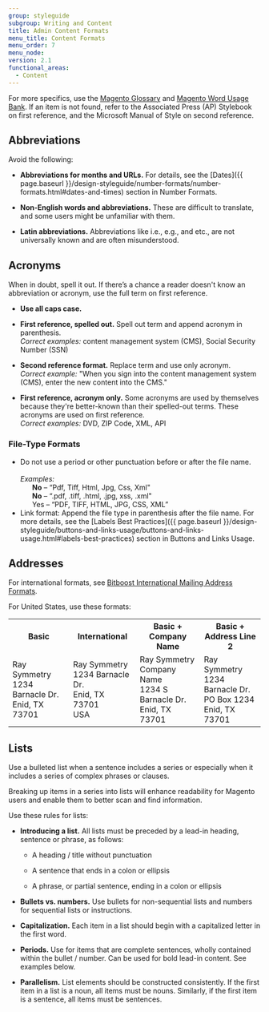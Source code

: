 ```yaml
---
group: styleguide
subgroup: Writing and Content
title: Admin Content Formats
menu_title: Content Formats
menu_order: 7
menu_node:
version: 2.1
functional_areas:
  - Content
---
```

For more specifics, use the [Magento Glossary](https://magento.github.io/glossary/index.html) and [Magento Word Usage Bank](https://magento.github.io/glossary/word-usage.html). If an item is not found, refer to the Associated Press (AP) Stylebook on first reference, and the Microsoft Manual of Style on second reference.

## Abbreviations

Avoid the following:

* **Abbreviations for months and URLs.**  For details, see the [Dates]({{ page.baseurl }}/design-styleguide/number-formats/number-formats.html#dates-and-times) section in Number Formats.

* **Non-English words and abbreviations.** These are difficult to translate, and some users might be unfamiliar with them.

* **Latin abbreviations.** Abbreviations like i.e., e.g., and etc., are not universally known and are often misunderstood.

## Acronyms

When in doubt, spell it out. If there’s a chance a reader doesn't know an abbreviation or acronym, use the full term on first reference.

* **Use all caps case.**

* **First reference, spelled out.** Spell out term and append acronym in parenthesis.<br>*Correct examples:* content management system (CMS), Social Security Number (SSN)

* **Second reference format.** Replace term and use only acronym.<br>*Correct example:* "When you sign into the content management system (CMS), enter the new content into the CMS."

* **First reference, acronym only.** Some acronyms are used by themselves because they're better-known than their spelled-out terms. These acronyms are used on first reference.<br>*Correct examples:* DVD, ZIP Code, XML, API

### File-Type Formats

<ul>
<li>Do not use a period or other punctuation before or after the file name.<br><br>
<em>Examples:</em>
<ul style="list-style-type:none">
  <li><strong>No</strong> – “Pdf, Tiff, Html, Jpg, Css, Xml"</li>
  <li><strong>No</strong> – “.pdf, .tiff, .html, .jpg, xss, .xml"</li>
  <li>Yes – “PDF, TIFF, HTML, JPG, CSS, XML”</li>
</ul>
</li>
<li>Link format: Append the file type in parenthesis after the file name. For more details, see the [Labels Best Practices]({{ page.baseurl }}/design-styleguide/buttons-and-links-usage/buttons-and-links-usage.html#labels-best-practices) section in Buttons and Links Usage.</li>
</ul>

## Addresses

For international formats, see [Bitboost International Mailing Address Formats](http://www.bitboost.com/ref/international-address-formats.html).

For United States, use these formats:

<table>
<tbody>
<tr>
<th>Basic</th>
<th>International</th>
<th>Basic +<br>Company Name</th>
<th>Basic +<br>Address Line 2</th>
</tr>
<tr>
<td>Ray Symmetry<br>
1234 Barnacle Dr.<br>
Enid, TX 73701</td>
<td>Ray Symmetry<br>
1234 Barnacle Dr.<br>
Enid, TX 73701<br>
USA</td>
<td>Ray Symmetry<br>
Company Name<br>
1234 S Barnacle Dr.<br>
Enid, TX 73701</td>
<td>Ray Symmetry<br>
1234 Barnacle Dr.<br>
PO Box 1234<br>
Enid, TX 73701</td>
</tr>
</tbody>
</table>

## Lists

Use a bulleted list when a sentence includes a series or especially when it includes a series of complex phrases or clauses.

Breaking up items in a series into lists will enhance readability for Magento users and enable them to better scan and find information.

Use these rules for lists:

* **Introducing a list.** All lists must be preceded by a lead-in heading, sentence or phrase, as follows:

  - A heading / title without punctuation

  - A sentence that ends in a colon or ellipsis

  - A phrase, or partial sentence, ending in a colon or ellipsis

* **Bullets vs. numbers.** Use bullets for non-sequential lists and numbers for sequential lists or instructions.

* **Capitalization.** Each item in a list should begin with a capitalized letter in the first word.

* **Periods.** Use for items that are complete sentences, wholly contained within the bullet / number. Can be used for bold lead-in content. See examples below.

* **Parallelism.** List elements should be constructed consistently. If the first item in a list is a noun, all items must be nouns. Similarly, if the first item is a sentence, all items must be sentences.
